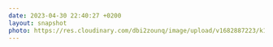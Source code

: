 ```yaml
---
date: 2023-04-30 22:40:27 +0200
layout: snapshot
photo: https://res.cloudinary.com/dbi2zounq/image/upload/v1682887223/k18huqokzvcsae2gatjf.jpg
---
```


